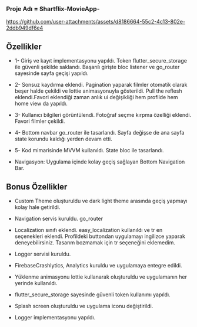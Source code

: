 ### Proje Adı = Shartflix-MovieApp-

https://github.com/user-attachments/assets/d8186664-55c2-4c13-802e-2ddb949df6e4

## Özellikler

* 1- Giriş ve kayıt implementasyonu yapıldı. Token flutter_secure_storage ile güvenli şekilde saklandı. Başarılı girişte bloc listener ve go_router sayesinde sayfa geçişi yapıldı.

* 2- Sonsuz kaydırma eklendi. Pagination yaparak filmler otomatik olarak beşer halde çekildi ve lottie animasyonuyla gösterildi. Pull the reflesh eklendi.Favori eklendiği zaman anlık ui değişikliği hem profilde hem home view da yapıldı.

* 3- Kullanıcı bilgileri görüntülendi. Fotoğraf seçme kırpma özelliği eklendi. Favori filmler çekildi.

* 4- Bottom navbar go_router ile tasarlandı. Sayfa değişse de ana sayfa state korundu kaldığı yerden devam etti.

* 5- Kod mimarisinde MVVM kullanıldı. State bloc ile tasarlandı.

* Navigasyon: Uygulama içinde kolay geçiş sağlayan Bottom Navigation Bar.

## Bonus Özellikler

* Custom Theme oluşturuldu ve dark light theme arasında geçiş yapmayı kolay hale getirildi.

* Navigation servis kuruldu. go_router

* Localization sınıfı eklendi. easy_localization kullanıldı ve tr en seçenekleri eklendi. Profildeki buttondan uygulamayı ingilizce yaparak deneyebilirsiniz. Tasarım bozmamak için tr seçeneğini eklemedim.

* Logger servisi kuruldu.

* FirebaseCrashlytics, Analytics kuruldu ve uygulamaya entegre edildi.

* Yüklenme animasyonu lottie kullanarak oluşturuldu ve uygulamanın her yerinde kullanıldı.

* flutter_secure_storage sayesinde güvenli token kullanımı yapıldı.

* Splash screen oluşturuldu ve uygulama iconu değiştirildi.

* Logger implementasyonu yapıldı. 




